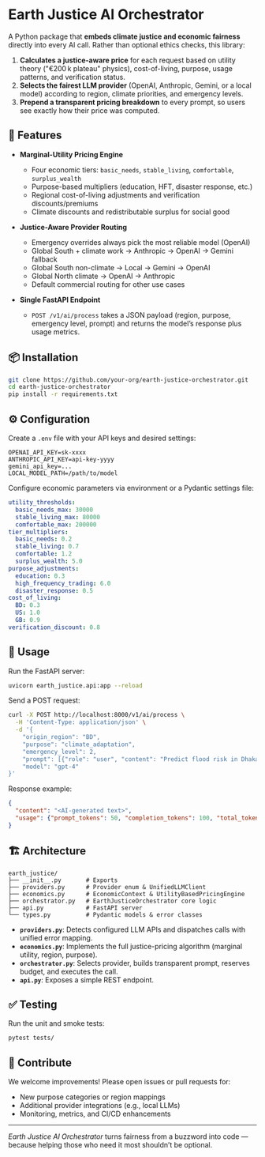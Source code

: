 # Earth Justice AI Orchestrator

A Python package that **embeds climate justice and economic fairness** directly into every AI call. Rather than optional ethics checks, this library:

1. **Calculates a justice-aware price** for each request based on utility theory ("€200 k plateau" physics), cost-of-living, purpose, usage patterns, and verification status.
2. **Selects the fairest LLM provider** (OpenAI, Anthropic, Gemini, or a local model) according to region, climate priorities, and emergency levels.
3. **Prepend a transparent pricing breakdown** to every prompt, so users see exactly how their price was computed.

## 🚀 Features

* **Marginal-Utility Pricing Engine**

  * Four economic tiers: `basic_needs`, `stable_living`, `comfortable`, `surplus_wealth`
  * Purpose-based multipliers (education, HFT, disaster response, etc.)
  * Regional cost-of-living adjustments and verification discounts/premiums
  * Climate discounts and redistributable surplus for social good

* **Justice-Aware Provider Routing**

  * Emergency overrides always pick the most reliable model (OpenAI)
  * Global South + climate work → Anthropic → OpenAI → Gemini fallback
  * Global South non-climate → Local → Gemini → OpenAI
  * Global North climate → OpenAI → Anthropic
  * Default commercial routing for other use cases

* **Single FastAPI Endpoint**

  * `POST /v1/ai/process` takes a JSON payload (region, purpose, emergency level, prompt) and returns the model’s response plus usage metrics.

## 📦 Installation

```bash
git clone https://github.com/your-org/earth-justice-orchestrator.git
cd earth-justice-orchestrator
pip install -r requirements.txt
```

## ⚙️ Configuration

Create a `.env` file with your API keys and desired settings:

```dotenv
OPENAI_API_KEY=sk-xxxx
ANTHROPIC_API_KEY=api-key-yyyy
gemini_api_key=...
LOCAL_MODEL_PATH=/path/to/model
```

Configure economic parameters via environment or a Pydantic settings file:

```yaml
utility_thresholds:
  basic_needs_max: 30000
  stable_living_max: 80000
  comfortable_max: 200000
tier_multipliers:
  basic_needs: 0.2
  stable_living: 0.7
  comfortable: 1.2
  surplus_wealth: 5.0
purpose_adjustments:
  education: 0.3
  high_frequency_trading: 6.0
  disaster_response: 0.5
cost_of_living:
  BD: 0.3
  US: 1.0
  GB: 0.9
verification_discount: 0.8
```

## 🚀 Usage

Run the FastAPI server:

```bash
uvicorn earth_justice.api:app --reload
```

Send a POST request:

```bash
curl -X POST http://localhost:8000/v1/ai/process \
  -H 'Content-Type: application/json' \
  -d '{
    "origin_region": "BD",
    "purpose": "climate_adaptation",
    "emergency_level": 2,
    "prompt": [{"role": "user", "content": "Predict flood risk in Dhaka tomorrow."}],
    "model": "gpt-4"
}'
```

Response example:

```json
{
  "content": "<AI-generated text>",
  "usage": {"prompt_tokens": 50, "completion_tokens": 100, "total_tokens": 150}
}
```

## 🏗️ Architecture

```
earth_justice/
├── __init__.py       # Exports
├── providers.py      # Provider enum & UnifiedLLMClient
├── economics.py      # EconomicContext & UtilityBasedPricingEngine
├── orchestrator.py   # EarthJusticeOrchestrator core logic
├── api.py            # FastAPI server
└── types.py          # Pydantic models & error classes
```

* **`providers.py`**: Detects configured LLM APIs and dispatches calls with unified error mapping.
* **`economics.py`**: Implements the full justice-pricing algorithm (marginal utility, region, purpose).
* **`orchestrator.py`**: Selects provider, builds transparent prompt, reserves budget, and executes the call.
* **`api.py`**: Exposes a simple REST endpoint.

## ✅ Testing

Run the unit and smoke tests:

```bash
pytest tests/
```

## 🤝 Contribute

We welcome improvements! Please open issues or pull requests for:

* New purpose categories or region mappings
* Additional provider integrations (e.g., local LLMs)
* Monitoring, metrics, and CI/CD enhancements

---

*Earth Justice AI Orchestrator* turns fairness from a buzzword into code — because helping those who need it most shouldn’t be optional.


